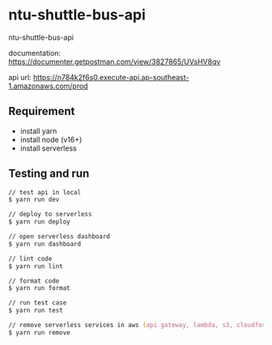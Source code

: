 # ntu-shuttle-bus-api

ntu-shuttle-bus-api

documentation: <https://documenter.getpostman.com/view/3827865/UVsHV8qv>

api url: <https://n784k2f6s0.execute-api.ap-southeast-1.amazonaws.com/prod>

## Requirement

- install yarn
- install node (v16+)
- install serverless

## Testing and run

```zsh
// test api in local
$ yarn run dev

// deploy to serverless
$ yarn run deploy

// open serverless dashboard
$ yarn run dashboard

// lint code
$ yarn run lint

// format code
$ yarn run format

// run test case
$ yarn run test

// remove serverless services in aws (api gateway, lambda, s3, cloudformation)
$ yarn run remove
```
